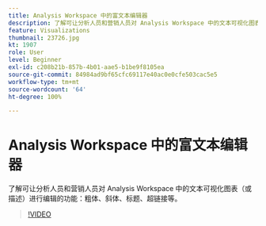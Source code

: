 ```yaml
---
title: Analysis Workspace 中的富文本编辑器
description: 了解可让分析人员和营销人员对 Analysis Workspace 中的文本可视化图表（或描述）进行编辑的功能：粗体、斜体、标题、超链接等。
feature: Visualizations
thumbnail: 23726.jpg
kt: 1907
role: User
level: Beginner
exl-id: c208b21b-857b-4b01-aae5-b1be9f8105ea
source-git-commit: 84984ad9bf65cfc69117e40ac0e0cfe503cac5e5
workflow-type: tm+mt
source-wordcount: '64'
ht-degree: 100%

---
```


# Analysis Workspace 中的富文本编辑器

了解可让分析人员和营销人员对 Analysis Workspace 中的文本可视化图表（或描述）进行编辑的功能：粗体、斜体、标题、超链接等。

>[!VIDEO](https://video.tv.adobe.com/v/23726/?quality=12&learn=on)
